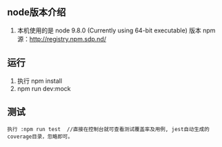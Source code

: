 ## node版本介绍
1. 本机使用的是 node 9.8.0 (Currently using 64-bit executable) 版本 npm源：http://registry.npm.sdp.nd/

## 运行
1. 执行 npm install
2. npm run dev:mock 

## 测试
```
执行 :npm run test  //直接在控制台就可查看测试覆盖率及用例, jest自动生成的coverage目录，忽略即可。
```